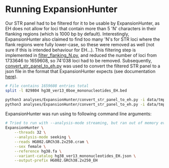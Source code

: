 # Running ExpansionHunter

Our STR panel had to be filtered for it to be usable by ExpansionHunter, as EH does not allow for loci that contain more than 5 'N' characters in their flanking regions (which is 1000 bp by default). Interestingly, ExpansionHunter also claimed to find too many 'N's for STR loci where the flank regions were fully lower-case, so these were removed as well (not sure if this is intended behaviour for EH...). This filtering step is implemented in [filter_flanking_N.py](filter_flanking_N.py), and reduced the number of loci from 1733646 to 1659608, so 74'038 loci had to be removed. Subsequently, [convert_str_panel_to_eh.py](convert_str_panel_to_eh.py) was used to convert the filtered STR panel to a json file in the format that ExpansionHunter expects (see documentation [here](https://github.com/Illumina/ExpansionHunter/blob/master/docs/04_VariantCatalogFiles.md)).

```bash
# File contains 1659608 entries total
split -l 829804 hg38_ver13_0boe_mononucleotides_EH.bed
```

```bash
python3 analyses/ExpansionHunter/convert_str_panel_to_eh.py -i data/tmp/hg38_ver13_EH_part1.bed -o data/tmp/hg38_ver13_EH_part1.json
python3 analyses/ExpansionHunter/convert_str_panel_to_eh.py -i data/tmp/hg38_ver13_EH_part2.bed -o data/tmp/hg38_ver13_EH_part2.json
```

ExpansionHunter was run using to following command line arguments:
```bash
# Tried to run with --analysis-mode streaming, but ran out of memory even with 180GB RAM on cluster
ExpansionHunter \
    --threads 32 \
    --analysis-mode seeking \
    --reads HG002.GRCh38.2x250.cram \
    --sex female \
    --reference hg38.fa \
    --variant-catalog hg38_ver13_mononucleotides_EH.json \
    --output-prefix HG002.GRCh38.2x250_EH
```